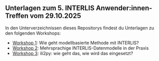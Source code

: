 ## Unterlagen zum 5. INTERLIS Anwender:innen-Treffen vom 29.10.2025

In den Unterverzeichnissen dieses Repositorys findest du Unterlagen zu den folgenden Workshops:

* [Workshop 1](ws1_modellbasierte-methode/README.md): Wie geht modellbasierte Methode mit INTERLIS?
* [Workshop 2](ws2_mehrsprachige-datenmodelle/README.md): Mehrsprachige INTERLIS-Datenmodelle in der Praxis
* [Workshop 3](ws3_ili2py/README.md): ili2py: wie geht das, wie wird das eingesetzt?